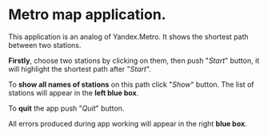 # Metro map application.
This application is an analog of Yandex.Metro. It shows the shortest path between two stations. 

**Firstly**, choose two stations by clicking on them, then push "_Start_" button, it will highlight the shortest path after "_Start_". 

To **show all names of stations** on this path click "_Show_" button. The list of stations will appear in the **left blue box**. 

To **quit** the app push "_Quit_" button.

All errors produced during app working will appear in the right **blue box**.
